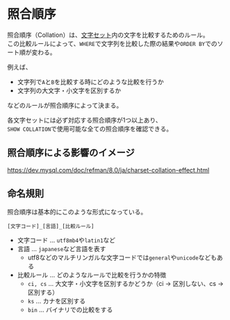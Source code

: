 # 照合順序
照合順序（Collation）は、[文字セット](/MySQL/文字セット.md)内の文字を比較するためのルール。  
この比較ルールによって、`WHERE`で文字列を比較した際の結果や`ORDER BY`でのソート順が変わる。

例えば、
* 文字列で`A`と`B`を比較する時にどのような比較を行うか
* 文字列の大文字・小文字を区別するか

などのルールが照合順序によって決まる。

各文字セットには必ず対応する照合順序が1つ以上あり、  
`SHOW COLLATION`で使用可能な全ての照合順序を確認できる。

## 照合順序による影響のイメージ
https://dev.mysql.com/doc/refman/8.0/ja/charset-collation-effect.html

## 命名規則
照合順序は基本的にこのような形式になっている。  
```
[文字コード]_[言語]_[比較ルール]
```

* 文字コード ... `utf8mb4`や`latin1`など
* 言語 ... `japanese`など言語を表す
  - utf8などのマルチリンガルな文字コードでは`general`や`unicode`などもある
* 比較ルール ... どのようなルールで比較を行うかの特徴
  - `ci, cs` ... 大文字・小文字を区別するかどうか（ci -> 区別しない、cs -> 区別する）
  - `ks` ... カナを区別する
  - `bin` ... バイナリでの比較をする



